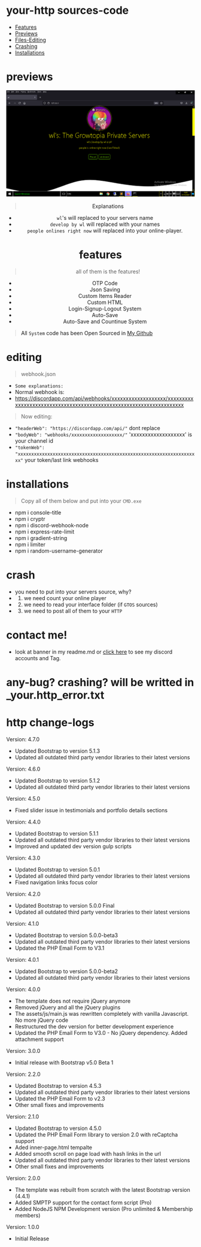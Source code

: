 # your-http sources-code
- [Features](https://github.com/FrenzY8/your-http/blob/main/README.md#features)
- [Previews](https://github.com/FrenzY8/your-http/blob/main/README.md#previews)
- [Files-Editing](https://github.com/FrenzY8/your-http/blob/main/README.md#editing)
- [Crashing](https://github.com/FrenzY8/your-http/blob/main/README.md#crash)
- [Installations](https://github.com/FrenzY8/your-http/blob/main/README.md#installations)

# previews
<p align="center">
<img src="./assets/http.png"/>
<a align="center">
 
> Explanations
  - ```wl```'s will replaced to your servers name
  - ```develop by wl``` will replaced with your names
  - ```people onlines right now``` will replaced into your online-player.
  
# features
 > all of them is the features!
 - OTP Code
 - Json Saving
 - Custom Items Reader
 - Custom HTML
 - Login-Signup-Logout System
 - Auto-Save
 - Auto-Save and Countinue System
 
> All ```System``` code has been Open Sourced in [My Github](https://github.com/FrenzY8)
 
# editing
> webhook.json
- ```Some explanations:```
-  Normal webhook is: 
  - https://discordapp.com/api/webhooks/xxxxxxxxxxxxxxxxxxx/xxxxxxxxxxxxxxxxxxxxxxxxxxxxxxxxxxxxxxxxxxxxxxxxxxxxxxxxxxxxxxxxxxxx
> Now editing:  
  - ```"headerWeb": "https://discordapp.com/api/"``` dont replace
  - ```"bodyWeb": "webhooks/xxxxxxxxxxxxxxxxxxx/"``` 'xxxxxxxxxxxxxxxxxxx' is your channel id
  - ```"tokenWeb": "xxxxxxxxxxxxxxxxxxxxxxxxxxxxxxxxxxxxxxxxxxxxxxxxxxxxxxxxxxxxxxxxxxxx"``` your token/last link webhooks
  
# installations
  > Copy all of them below and put into your ```CMD.exe```
  - npm i console-title
  - npm i cryptr
  - npm i discord-webhook-node
  - npm i express-rate-limit
  - npm i gradient-string
  - npm i limiter
  - npm i random-username-generator
  
# crash
  - you need to put into your servers source, why?
  - 1. we need count your online player
  - 2. we need to read your interface folder (if ```GTOS``` sources)
  - 3. we need to post all of them to your ```HTTP```
  
# contact me!
  - look at banner in my readme.md or [click here](https://github.com/FrenzY8) to see my discord accounts and Tag.
  
# any-bug? crashing? will be writted in _your.http_error.txt

# http change-logs
 Version: 4.7.0
  - Updated Bootstrap to version 5.1.3
  - Updated all outdated third party vendor libraries to their latest versions

Version: 4.6.0
  - Updated Bootstrap to version 5.1.2
  - Updated all outdated third party vendor libraries to their latest versions

Version: 4.5.0
  - Fixed slider issue in testimonials and portfolio details sections

Version: 4.4.0
  - Updated Bootstrap to version 5.1.1
  - Updated all outdated third party vendor libraries to their latest versions
  - Improved and updated dev version gulp scripts

Version: 4.3.0
  - Updated Bootstrap to version 5.0.1
  - Updated all outdated third party vendor libraries to their latest versions
  - Fixed navigation links focus color

Version: 4.2.0
  - Updated Bootstrap to version 5.0.0 Final
  - Updated all outdated third party vendor libraries to their latest versions

Version: 4.1.0
  - Updated Bootstrap to version 5.0.0-beta3
  - Updated all outdated third party vendor libraries to their latest versions
  - Updated the PHP Email Form to V3.1

Version: 4.0.1
  - Updated Bootstrap to version 5.0.0-beta2
  - Updated all outdated third party vendor libraries to their latest versions

Version: 4.0.0
  - The template does not require jQuery anymore
  - Removed jQuery and all the jQuery plugins
  - The assets/js/main.js was rewritten completely with vanilla Javascript. No more jQuery code
  - Restructured the dev version for better development experience
  - Updated the PHP Email Form to V3.0 - No jQuery dependency. Added attachment support

Version: 3.0.0
  - Initial release with Bootstrap v5.0 Beta 1

Version: 2.2.0
  - Updated Bootstrap to version 4.5.3
  - Updated all outdated third party vendor libraries to their latest versions
  - Updated the PHP Email Form to v2.3
  - Other small fixes and improvements

Version: 2.1.0
  - Updated Bootstrap to version 4.5.0
  - Updated the PHP Email Form library to version 2.0 with reCaptcha support
  - Aded inner-page.html tempalte
  - Added smooth scroll on page load with hash links in the url
  - Updated all outdated third party vendor libraries to their latest versions
  - Other small fixes and improvements
  
Version: 2.0.0
  - The template was rebuilt from scratch with the latest Bootstrap version (4.4.1)
  - Added SMPTP support for the contact form script (Pro)
  - Added NodeJS NPM Development version (Pro unlimited & Membership members)
  
Version: 1.0.0
- Initial Release
